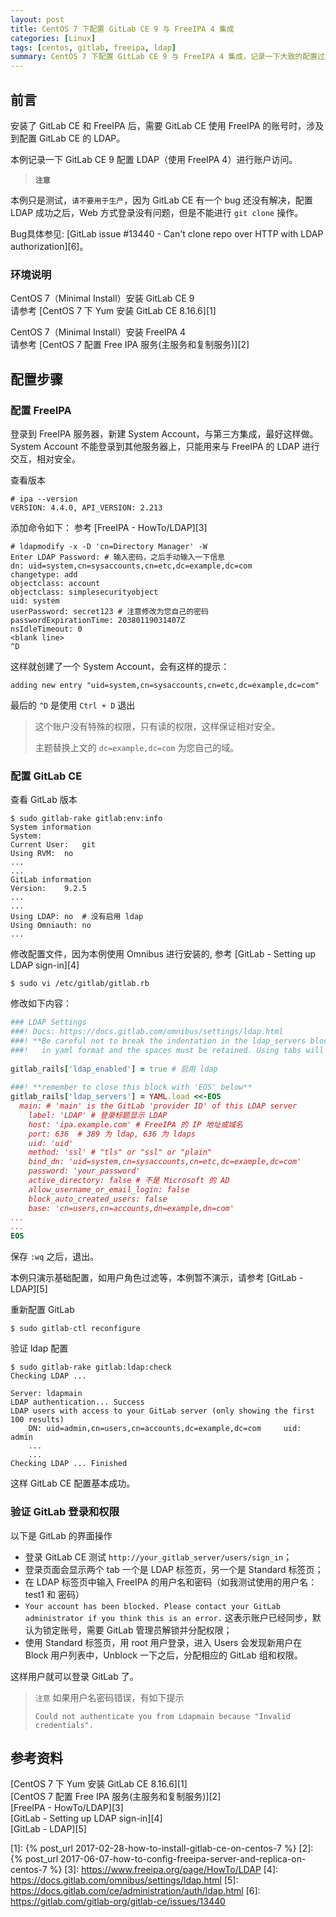 ```yaml
---
layout: post
title: CentOS 7 下配置 GitLab CE 9 与 FreeIPA 4 集成
categories: [Linux]
tags: [centos, gitlab, freeipa, ldap]
summary: CentOS 7 下配置 GitLab CE 9 与 FreeIPA 4 集成，记录一下大致的配置过程。
---
```

## 前言
安装了 GitLab CE 和 FreeIPA 后，需要 GitLab CE 使用 FreeIPA 的账号时，涉及到配置 GitLab CE 的 LDAP。

本例记录一下 GitLab CE 9 配置 LDAP（使用 FreeIPA 4）进行账户访问。

> **`注意`**
>
本例只是测试，`请不要用于生产`，因为 GitLab CE 有一个 bug 还没有解决，配置 LDAP 成功之后，Web 方式登录没有问题，但是不能进行 `git clone` 操作。
> 
Bug具体参见: [GitLab issue #13440 - Can't clone repo over HTTP with LDAP authorization][6]。

### 环境说明
CentOS 7（Minimal Install）安装 GitLab CE 9  
请参考 [CentOS 7 下 Yum 安装 GitLab CE 8.16.6][1]

CentOS 7（Minimal Install）安装 FreeIPA 4   
请参考 [CentOS 7 配置 Free IPA 服务(主服务和复制服务)][2]

## 配置步骤

### 配置 FreeIPA 
登录到 FreeIPA 服务器，新建 System Account，与第三方集成，最好这样做。 System Account 不能登录到其他服务器上，只能用来与 FreeIPA 的 LDAP 进行交互，相对安全。

查看版本

```terminal
# ipa --version
VERSION: 4.4.0, API_VERSION: 2.213
```

添加命令如下： 参考 [FreeIPA - HowTo/LDAP][3]

```terminal
# ldapmodify -x -D 'cn=Directory Manager' -W
Enter LDAP Password: # 输入密码，之后手动输入一下信息
dn: uid=system,cn=sysaccounts,cn=etc,dc=example,dc=com
changetype: add
objectclass: account
objectclass: simplesecurityobject
uid: system
userPassword: secret123 # 注意修改为您自己的密码
passwordExpirationTime: 20380119031407Z
nsIdleTimeout: 0
<blank line>
^D
```

这样就创建了一个 System Account，会有这样的提示：

```terminal
adding new entry "uid=system,cn=sysaccounts,cn=etc,dc=example,dc=com"
```

最后的 `^D` 是使用 `Ctrl + D` 退出
 
> 这个账户没有特殊的权限，只有读的权限，这样保证相对安全。
>
> 主题替换上文的 `dc=example,dc=com` 为您自己的域。

### 配置 GitLab CE
查看 GitLab 版本

```terminal
$ sudo gitlab-rake gitlab:env:info
System information
System:		
Current User:	git
Using RVM:	no
...
...
GitLab information
Version:	9.2.5
...
...
Using LDAP:	no  # 没有启用 ldap
Using Omniauth:	no
...
```	

修改配置文件，因为本例使用 Omnibus 进行安装的, 参考 [GitLab - Setting up LDAP sign-in][4]

```terminal
$ sudo vi /etc/gitlab/gitlab.rb
```

修改如下内容：

```ruby
### LDAP Settings
###! Docs: https://docs.gitlab.com/omnibus/settings/ldap.html
###! **Be careful not to break the indentation in the ldap_servers block. It is
###!   in yaml format and the spaces must be retained. Using tabs will not work.**
	
gitlab_rails['ldap_enabled'] = true # 启用 ldap
	
###! **remember to close this block with 'EOS' below**
gitlab_rails['ldap_servers'] = YAML.load <<-EOS
  main: # 'main' is the GitLab 'provider ID' of this LDAP server
    label: 'LDAP' # 登录标题显示 LDAP 
    host: 'ipa.example.com' # FreeIPA 的 IP 地址或域名
    port: 636  # 389 为 ldap, 636 为 ldaps
    uid: 'uid'
    method: 'ssl' # "tls" or "ssl" or "plain"
    bind_dn: 'uid=system,cn=sysaccounts,cn=etc,dc=example,dc=com'
    password: 'your_password'
    active_directory: false # 不是 Microsoft 的 AD
    allow_username_or_email_login: false
    block_auto_created_users: false
    base: 'cn=users,cn=accounts,dn=example,dn=com'
...
...
EOS
```

保存 `:wq` 之后，退出。

本例只演示基础配置，如用户角色过滤等，本例暂不演示，请参考 [GitLab - LDAP][5]

重新配置 GitLab

```terminal
$ sudo gitlab-ctl reconfigure
```

验证 ldap 配置

```terminal
$ sudo gitlab-rake gitlab:ldap:check
Checking LDAP ...
	
Server: ldapmain
LDAP authentication... Success
LDAP users with access to your GitLab server (only showing the first 100 results)
	DN: uid=admin,cn=users,cn=accounts,dc=example,dc=com	 uid: admin
	...
	...
Checking LDAP ... Finished
```

这样 GitLab CE 配置基本成功。

### 验证 GitLab 登录和权限
以下是 GitLab 的界面操作

+ 登录 GitLab CE 测试 `http://your_gitlab_server/users/sign_in`；
+ 登录页面会显示两个 tab 一个是 LDAP 标签页，另一个是 Standard 标签页；
+ 在 LDAP 标签页中输入 FreeIPA 的用户名和密码（如我测试使用的用户名：test1 和 密码）
+ `Your account has been blocked. Please contact your GitLab administrator if you think this is an error.` 这表示账户已经同步，默认为锁定账号，需要 GitLab 管理员解锁并分配权限；
+ 使用 Standard 标签页，用 root 用户登录，进入 Users 会发现新用户在 Block 用户列表中，Unblock 一下之后，分配相应的 GitLab 组和权限。

这样用户就可以登录 GitLab 了。

> `注意` 如果用户名密码错误，有如下提示 
>
> `Could not authenticate you from Ldapmain because "Invalid credentials".`

## 参考资料
[CentOS 7 下 Yum 安装 GitLab CE 8.16.6][1]  
[CentOS 7 配置 Free IPA 服务(主服务和复制服务)][2]  
[FreeIPA - HowTo/LDAP][3]  
[GitLab - Setting up LDAP sign-in][4]  
[GitLab - LDAP][5]
 
[1]: {% post_url 2017-02-28-how-to-install-gitlab-ce-on-centos-7 %}
[2]: {% post_url 2017-06-07-how-to-config-freeipa-server-and-replica-on-centos-7 %}
[3]: https://www.freeipa.org/page/HowTo/LDAP
[4]: https://docs.gitlab.com/omnibus/settings/ldap.html
[5]: https://docs.gitlab.com/ce/administration/auth/ldap.html
[6]: https://gitlab.com/gitlab-org/gitlab-ce/issues/13440